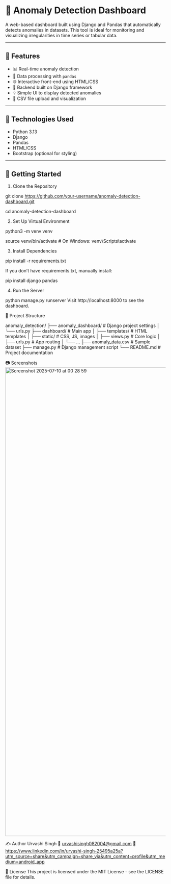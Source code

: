 # 🚨 Anomaly Detection Dashboard

A web-based dashboard built using Django and Pandas that automatically detects anomalies in datasets. This tool is ideal for monitoring and visualizing irregularities in time series or tabular data.

---

## 📌 Features

- 📊 Real-time anomaly detection
- 🧠 Data processing with `pandas`
- 🌐 Interactive front-end using HTML/CSS
- 🔌 Backend built on Django framework
- 💡 Simple UI to display detected anomalies
- 📁 CSV file upload and visualization

---

## 🔧 Technologies Used

- Python 3.13
- Django
- Pandas
- HTML/CSS
- Bootstrap (optional for styling)

---

## 🚀 Getting Started

1. Clone the Repository
   
git clone https://github.com/your-username/anomaly-detection-dashboard.git

cd anomaly-detection-dashboard

2. Set Up Virtual Environment

python3 -m venv venv

source venv/bin/activate  # On Windows: venv\Scripts\activate

3. Install Dependencies

pip install -r requirements.txt

If you don’t have requirements.txt, manually install:

pip install django pandas

4. Run the Server

python manage.py runserver
Visit http://localhost:8000 to see the dashboard.

📁 Project Structure

anomaly_detection/
├── anomaly_dashboard/ # Django project settings
│ └── urls.py
├── dashboard/ # Main app
│ ├── templates/ # HTML templates
│ ├── static/ # CSS, JS, images
│ ├── views.py # Core logic
│ ├── urls.py # App routing
│ └── ...
├── anomaly_data.csv # Sample dataset
├── manage.py # Django management script
└── README.md # Project documentation

📷 Screenshots<img width="1470" alt="Screenshot 2025-07-10 at 00 28 59" src="https://github.com/user-attachments/assets/c890174b-be2d-4097-88f5-5e23326e71e8" />

✍️ Author
Urvashi Singh
📧 urvashisingh082004@gmail.com
🔗 https://www.linkedin.com/in/urvashi-singh-25495a25a?utm_source=share&utm_campaign=share_via&utm_content=profile&utm_medium=android_app

📄 License
This project is licensed under the MIT License - see the LICENSE file for details.

